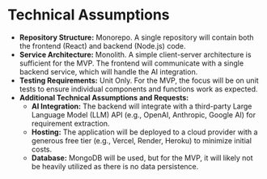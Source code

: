 # Technical Assumptions

*   **Repository Structure:** Monorepo. A single repository will contain both the frontend (React) and backend (Node.js) code.
*   **Service Architecture:** Monolith. A simple client-server architecture is sufficient for the MVP. The frontend will communicate with a single backend service, which will handle the AI integration.
*   **Testing Requirements:** Unit Only. For the MVP, the focus will be on unit tests to ensure individual components and functions work as expected.
*   **Additional Technical Assumptions and Requests:**
    *   **AI Integration:** The backend will integrate with a third-party Large Language Model (LLM) API (e.g., OpenAI, Anthropic, Google AI) for requirement extraction.
    *   **Hosting:** The application will be deployed to a cloud provider with a generous free tier (e.g., Vercel, Render, Heroku) to minimize initial costs.
    *   **Database:** MongoDB will be used, but for the MVP, it will likely not be heavily utilized as there is no data persistence.
